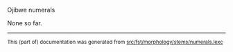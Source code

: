 
Ojibwe numerals                           

None so far.

* * *

<small>This (part of) documentation was generated from [src/fst/morphology/stems/numerals.lexc](https://github.com/giellalt/lang-ciw/blob/main/src/fst/morphology/stems/numerals.lexc)</small>

